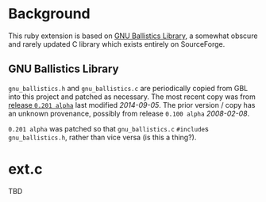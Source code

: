 # Background

This ruby extension is based on
[GNU Ballistics Library](https://sourceforge.net/projects/ballisticslib/), a
somewhat obscure and rarely updated C library which exists entirely on
SourceForge.

## GNU Ballistics Library

`gnu_ballistics.h` and `gnu_ballistics.c` are periodically copied from GBL
into this project and patched as necessary.  The most recent copy was from
[release `0.201 alpha`](https://sourceforge.net/projects/ballisticslib/files/GNU%20Ballistics%20Library/0.201%20alpha/)
last modified *2014-09-05*.  The prior version / copy has
an unknown provenance, possibly from release `0.100 alpha` *2008-02-08*.

`0.201 alpha` was patched so that `gnu_ballistics.c` `#include`s
`gnu_ballistics.h`, rather than vice versa (is this a thing?).

# ext.c

TBD
